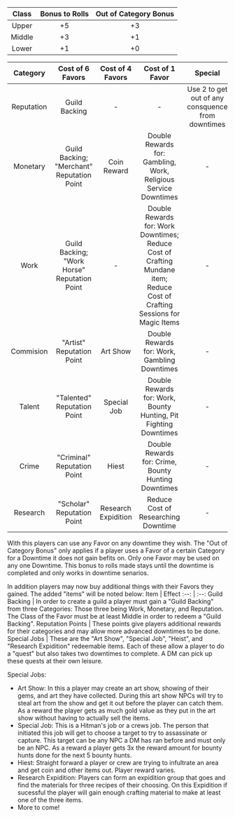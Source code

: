 Class | Bonus to Rolls | Out of Category Bonus
:--: | :--: | :--: 
Upper | +5 | +3
Middle | +3 | +1
Lower | +1 | +0

Category | Cost of 6 Favors | Cost of 4 Favors | Cost of 1 Favor | Special
:--: | :--: | :--: | :--: | :--:
Reputation | Guild Backing | - | - | Use 2 to get out of any consquence from downtimes
Monetary | Guild Backing; "Merchant" Reputation Point | Coin Reward | Double Rewards for: Gambling, Work, Religious Service Downtimes | -
Work | Guild Backing; "Work Horse" Reputation Point | - | Double Rewards for: Work Downtimes; Reduce Cost of Crafting Mundane item; Reduce Cost of Crafting Sessions for Magic Items | -  
Commision | "Artist" Reputation Point | Art Show | Double Rewards for: Work, Gambling Downtimes | -
Talent | "Talented" Reputation Point | Special Job | Double Rewards for: Work, Bounty Hunting, Pit Fighting Downtimes | - 
Crime | "Criminal" Reputation Point | Hiest | Double Rewards for: Crime, Bounty Hunting Downtimes | - 
Research | "Scholar" Reputation Point | Research Expidition | Reduce Cost of Researching Downtime | - 

With this players can use any Favor on any downtime they wish. The "Out of Category Bonus" only applies if a player uses a Favor of a certain Category for a Downtime it does not gain befits on.
Only one Favor may be used on any one Downtime. This bonus to rolls made stays until the downtime is completed and only works in downtime senarios. 

In addition players may now buy additional things with their Favors they gained. The added "items" will be noted below:
Item | Effect
:--: | :--:
Guild Backing | In order to create a guild a player must gain a "Guild Backing" from three Categories: Those three being Work, Monetary, and Reputation. The Class of the Favor must be at least Middle in order to redeem a "Guild Backing".
Reputation Points | These points give players additional rewards for their categories and may allow more advanced downtimes to be done.
Special Jobs | These are the "Art Show", "Special Job", "Heist", and "Research Expidition" redeemable items. Each of these allow a player to do a "quest" but also takes two downtimes to complete. A DM can pick up these quests at their own leisure. 

Special Jobs:
- Art Show: In this a player may create an art show, showing of their gems, and art they have collected. During this art show NPCs will try to steal art from the show and get it out before the player can catch them. As a reward the player gets as much gold value as they put in the art show without having to actually sell the items.
- Special Job: This is a Hitman's job or a crews job. The person that initiated this job will get to choose a target to try to assassinate or capture. This target can be any NPC a DM has ran before and must only be an NPC. As a reward a player gets 3x the reward amount for bounty hunts done for the next 5 bounty hunts.
- Hiest: Straight forward a player or crew are trying to infultrate an area and get coin and other items out. Player reward varies. 
- Research Expidition: Players can form an expidition group that goes and find the materials for three recipes of their choosing. On this Expidition if sucessful the player will gain enough crafting material to make at least one of the three items.
- More to come!

